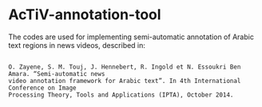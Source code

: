 # AcTiV-annotation-tool
The codes are used for implementing semi-automatic annotation of Arabic text regions in news videos, described in:
```

O. Zayene, S. M. Touj, J. Hennebert, R. Ingold et N. Essoukri Ben Amara. “Semi-automatic news
video annotation framework for Arabic text”. In 4th International Conference on Image
Processing Theory, Tools and Applications (IPTA), October 2014.
```